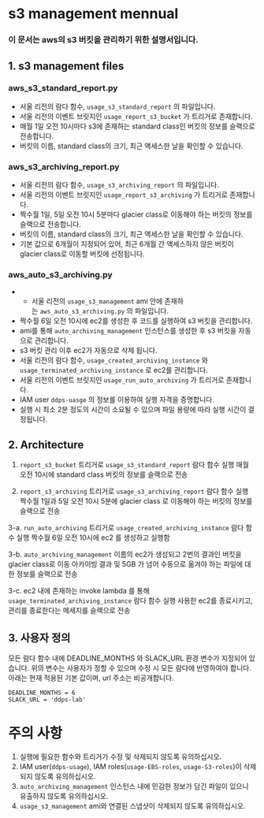 # s3 management mennual
### 이 문서는 aws의 s3 버킷을 관리하기 위한 설명서입니다.


## 1. s3 management files
### aws_s3_standard_report.py
- 서울 리전의 람다 함수, `usage_s3_standard_report` 의 파일입니다.
- 서울 리전의 이벤트 브릿지인 `usage_report_s3_bucket` 가 트리거로 존재합니다.
- 매월 1일 오전 10시마다 s3에 존재하는 standard class인 버킷의 정보를 슬랙으로 전송합니다.
- 버킷의 이름, standard class의 크기, 최근 액세스한 날을 확인할 수 있습니다.

### aws_s3_archiving_report.py
- 서울 리전의 람다 함수, `usage_s3_archiving_report` 의 파일입니다.
- 서울 리전의 이벤트 브릿지인 `usage_report_s3_archiving` 가 트리거로 존재합니다.
- 짝수월 1일, 5일 오전 10시 5분마다 glacier class로 이동해야 하는 버킷의 정보를 슬랙으로 전송합니다.
- 버킷의 이름, standard class의 크기, 최근 액세스한 날을 확인할 수 있습니다.
- 기본 값으로 6개월이 지정되어 있어, 최근 6개월 간 액세스하지 않은 버킷이 glacier class로 이동할 버킷에 선정됩니다.

### aws_auto_s3_archiving.py
- - 서울 리전의 `usage_s3_management` ami 안에 존재하는 `aws_auto_s3_archiving.py` 의 파일입니다.
- 짝수월 6일 오전 10시에 ec2를 생성한 후 코드를 실행하여 s3 버킷을 관리합니다.
- ami를 통해 `auto_archiving_management` 인스턴스를 생성한 후 s3 버킷을 자동으로 관리합니다.
- s3 버킷 관리 이후 ec2가 자동으로 삭제 됩니다.
- 서울 리전의 람다 함수, `usage_created_archiving_instance` 와 `usage_terminated_archiving_instance` 로 ec2를 관리합니다.
- 서울 리전의 이벤트 브릿지인 `usage_run_auto_archiving` 가 트리거로 존재합니다.
- IAM user `ddps-uasge` 의 정보를 이용하여 실행 자격을 증명합니다.
- 실행 시 최소 2분 정도의 시간이 소요될 수 있으며 파일 용량에 따라 실행 시간이 결정됩니다.


## 2. Architecture
1. `report_s3_bucket` 트리거로 `usage_s3_standard_report` 람다 함수 실행
    매월 오전 10시에 standard class 버킷의 정보를 슬랙으로 전송
    
2. `report_s3_archiving` 트리거로 `usage_s3_archiving_report` 람다 함수 실행
    짝수월 1일과 5일 오전 10시 5분에 glacier class 로 이동해야 하는 버킷의 정보를 슬랙으로 전송

3-a. `run_auto_archiving` 트리거로 `usage_created_archiving_instance` 람다 함수 실행
    짝수월 6일 오전 10시에 ec2 를 생성하고 실행함

3-b. `auto_archiving_management` 이름의 ec2가 생성되고 2번의 결과인 버킷을 glacier class로 이동
    아카이빙 결과 및 5GB 가 넘어 수동으로 옮겨야 하는 파일에 대한 정보를 슬랙으로 전송

3-c. ec2 내에 존재하는 invoke lambda 를 통해 `usage_terminated_archiving_instance` 람다 함수 실행
    사용한 ec2를 종료시키고, 관리를 종료한다는 메세지를 슬랙으로 전송


## 3. 사용자 정의
모든 람다 함수 내에 DEADLINE_MONTHS 와 SLACK_URL 환경 변수가 지정되어 있습니다.
위의 변수는 사용자가 정할 수 있으며 수정 시 모든 람다에 반영하여야 합니다.
아래는 현재 적용된 기본 값이며, url 주소는 비공개합니다.
```
DEADLINE_MONTHS = 6
SLACK_URL = 'ddps-lab'
```


# 주의 사항
1. 실행에 필요한 함수와 트리거가 수정 및 삭제되지 않도록 유의하십시오.
2. IAM user(`ddps-usage`), IAM roles(`usage-EBS-roles`, `usage-S3-roles`)이 삭제되지 않도록 유의하십시오.
3. `auto_archiving_management` 인스턴스 내에 민감한 정보가 담긴 파일이 있으니 유출하지 않도록 유의하십시오.
4. `usage_s3_management` ami와 연결된 스냅샷이 삭제되지 않도록 유의하십시오.
